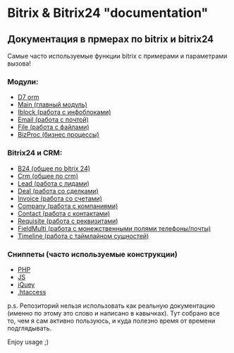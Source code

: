# Bitrix & Bitrix24 "documentation"

## Документация в прмерах по bitrix и bitrix24

Самые часто используемые функции bitrix с примерами и параметрами вызова!

### Модули:
- [D7 orm](/snippets/d7orm.php)
- [Main (главный модуль)](/snippets/main.php)
- [Iblock (работа с инфоблоками)](/snippets/iblock.php)
- [Email (работа с почтой)](/snippets/email.php)
- [File (работа с файлами)](/snippets/file.php)
- [BizProc (бизнес процессы)](/snippets/bizproc.php)

### Bitrix24 и CRM:
- [B24 (общее по bitrix 24)](/snippets/b24.php)
- [Crm (общее по crm)](/snippets/crm/crm.php)
- [Lead (работа с лидами)](/snippets/crm/lead.php)
- [Deal (работа со сделками)](/snippets/crm/deal.php)
- [Invoice (работа со счетами)](/snippets/crm/invoice.php)
- [Company (работа с компаниями)](/snippets/crm/company.php)
- [Contact (работа с контактами)](/snippets/crm/contact.php)
- [Requisite (работа с реквизитами)](/snippets/crm/requisite.php)
- [FieldMulti (работа с монежственными полями телефоны/почты)](/snippets/crm/fieldmulti.php)
- [Timeline (работа с таймлайном сущностей)](/snippets/crm/timeline.php)

### Сниппеты (часто используемые конструкции)
- [PHP](https://gist.github.com/iTeeLion/7a1e41d9645a8ab5e7f3d6c836d3f88f)
- [JS](https://gist.github.com/iTeeLion/9d74ce04eecebd97539328256deb6d7d)
- [jQuey](https://gist.github.com/iTeeLion/c1369bb00e1b98fdf38caf125d173e88)
- [.htaccess](https://gist.github.com/iTeeLion/ecbe1109ac52326848b6a6dae6bc0be7)

p.s. Репозиторий нельзя использовать как реальную документацию (именно по этому это слово и написано в кавычках). Тут собрано все то, чем я сам активно пользуюсь, и куда полезно время от времени подглядывать.

Enjoy usage ;)
